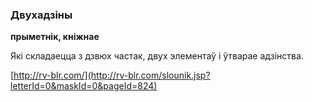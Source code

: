 ### Двухадзіны
**прыметнік, кніжнае**

Які складаецца з дзвюх частак, двух элементаў і ўтварае адзінства.

<a rel="author">[http://rv-blr.com/](http://rv-blr.com/slounik.jsp?letterId=0&maskId=0&pageId=824)</a>

